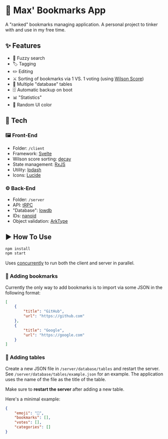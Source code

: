 # 🔖 Max' Bookmarks App

A "ranked" bookmarks managing application. A personal project to tinker with and use in my free time.

## ✨ Features

- 🔎 Fuzzy search
- 🏷️ Tagging
- ✏️ Editing
- ⚔️ Sorting of bookmarks via 1 VS. 1 voting (using [Wilson Score](https://en.wikipedia.org/wiki/Binomial_proportion_confidence_interval#Wilson_score_interval))
- 📁 Multiple "database" tables
- 🗄️ Automatic backup on boot
- 📊 "Statistics"
- 🎨 Random UI color

## 🔨 Tech

### 🖼️ Front-End

- Folder: `/client`
- Framework: [Svelte](https://svelte.dev)
- Wilson score sorting: [decay](https://github.com/clux/decay)
- State management: [RxJS](https://rxjs.dev)
- Utility: [lodash](https://lodash.com)
- Icons: [Lucide](https://lucide.netlify.app)

### ⚙️ Back-End

- Folder: `/server`
- API: [tRPC](https://trpc.io/)
- "Database": [lowdb](https://github.com/typicode/lowdb)
- IDs: [nanoid](https://github.com/ai/nanoid)
- Object validation: [ArkType](https://arktype.io)

## ▶️ How To Use

```bash
npm install
npm start
```

Uses [concurrently](https://github.com/open-cli-tools/concurrently) to run both the client and server in parallel.

### 📄 Adding bookmarks

Currently the only way to add bookmarks is to import via some JSON in the following format:

```json
[
	{
		"title": "GitHub",
		"url": "https://github.com"
	},
	{
		"title": "Google",
		"url": "https://google.com"
	}
]
```

### 📁 Adding tables

Create a new JSON file in `/server/database/tables` and restart the server. See `/server/database/tables/example.json` for an example. The application uses the name of the file as the title of the table.

Make sure to **restart the server** after adding a new table.

Here's a minimal example:

```json
{
	"emoji": "🔖",
	"bookmarks": [],
	"votes": [],
	"categories": []
}
```

